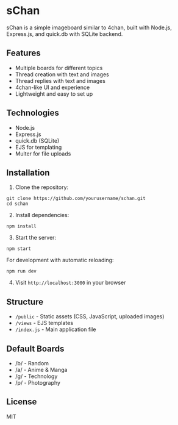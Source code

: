 # sChan

sChan is a simple imageboard similar to 4chan, built with Node.js, Express.js, and quick.db with SQLite backend.

## Features

- Multiple boards for different topics
- Thread creation with text and images
- Thread replies with text and images
- 4chan-like UI and experience
- Lightweight and easy to set up

## Technologies

- Node.js
- Express.js
- quick.db (SQLite)
- EJS for templating
- Multer for file uploads

## Installation

1. Clone the repository:

```
git clone https://github.com/yourusername/schan.git
cd schan
```

2. Install dependencies:

```
npm install
```

3. Start the server:

```
npm start
```

For development with automatic reloading:

```
npm run dev
```

4. Visit `http://localhost:3000` in your browser

## Structure

- `/public` - Static assets (CSS, JavaScript, uploaded images)
- `/views` - EJS templates
- `/index.js` - Main application file

## Default Boards

- /b/ - Random
- /a/ - Anime & Manga
- /g/ - Technology
- /p/ - Photography

## License

MIT 